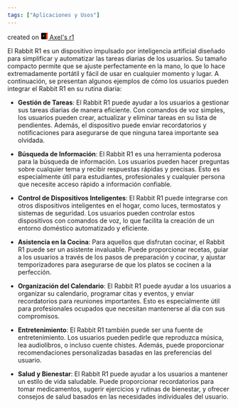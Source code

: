 ```yaml
---
tags: ["Aplicaciones y Usos"]
---
```


created on <a href="https://community.rabbit.tech/u/afaces"> 
    <img src="/assets/images/r1.png" alt="Axel's r1" width="16" height="16">
</a> <a href="https://community.rabbit.tech/u/afaces">Axel's r1</a>

El Rabbit R1 es un dispositivo impulsado por inteligencia artificial diseñado para simplificar y automatizar las tareas diarias de los usuarios. Su tamaño compacto permite que se ajuste perfectamente en la mano, lo que lo hace extremadamente portátil y fácil de usar en cualquier momento y lugar. A continuación, se presentan algunos ejemplos de cómo los usuarios pueden integrar el Rabbit R1 en su rutina diaria:

- **Gestión de Tareas**: El Rabbit R1 puede ayudar a los usuarios a gestionar sus tareas diarias de manera eficiente. Con comandos de voz simples, los usuarios pueden crear, actualizar y eliminar tareas en su lista de pendientes. Además, el dispositivo puede enviar recordatorios y notificaciones para asegurarse de que ninguna tarea importante sea olvidada.

- **Búsqueda de Información**: El Rabbit R1 es una herramienta poderosa para la búsqueda de información. Los usuarios pueden hacer preguntas sobre cualquier tema y recibir respuestas rápidas y precisas. Esto es especialmente útil para estudiantes, profesionales y cualquier persona que necesite acceso rápido a información confiable.

- **Control de Dispositivos Inteligentes**: El Rabbit R1 puede integrarse con otros dispositivos inteligentes en el hogar, como luces, termostatos y sistemas de seguridad. Los usuarios pueden controlar estos dispositivos con comandos de voz, lo que facilita la creación de un entorno doméstico automatizado y eficiente.

- **Asistencia en la Cocina**: Para aquellos que disfrutan cocinar, el Rabbit R1 puede ser un asistente invaluable. Puede proporcionar recetas, guiar a los usuarios a través de los pasos de preparación y cocinar, y ajustar temporizadores para asegurarse de que los platos se cocinen a la perfección.

- **Organización del Calendario**: El Rabbit R1 puede ayudar a los usuarios a organizar su calendario, programar citas y eventos, y enviar recordatorios para reuniones importantes. Esto es especialmente útil para profesionales ocupados que necesitan mantenerse al día con sus compromisos.

- **Entretenimiento**: El Rabbit R1 también puede ser una fuente de entretenimiento. Los usuarios pueden pedirle que reproduzca música, lea audiolibros, o incluso cuente chistes. Además, puede proporcionar recomendaciones personalizadas basadas en las preferencias del usuario.

- **Salud y Bienestar**: El Rabbit R1 puede ayudar a los usuarios a mantener un estilo de vida saludable. Puede proporcionar recordatorios para tomar medicamentos, sugerir ejercicios y rutinas de bienestar, y ofrecer consejos de salud basados en las necesidades individuales del usuario.
